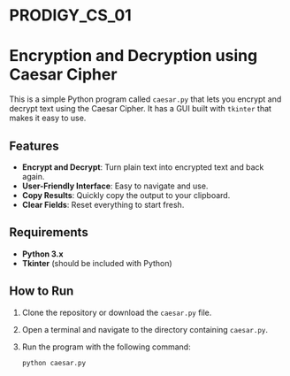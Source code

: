 # PRODIGY_CS_01

# Encryption and Decryption using Caesar Cipher

This is a simple Python program called `caesar.py` that lets you encrypt and decrypt text using the Caesar Cipher. It has a GUI built with `tkinter` that makes it easy to use.

## Features
- **Encrypt and Decrypt**: Turn plain text into encrypted text and back again.
- **User-Friendly Interface**: Easy to navigate and use.
- **Copy Results**: Quickly copy the output to your clipboard.
- **Clear Fields**: Reset everything to start fresh.

## Requirements
- **Python 3.x**
- **Tkinter** (should be included with Python)

## How to Run
1. Clone the repository or download the `caesar.py` file.
2. Open a terminal and navigate to the directory containing `caesar.py`.
3. Run the program with the following command:

   ```python caesar.py```
